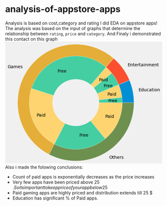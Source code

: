 # analysis-of-appstore-apps
Analysis is based on cost,category and rating
I did EDA on appstore apps!  
The analysis was based on the input of graphs that determine the relationship between `rating`, `price` and `category`. And Finaly i demonstrated  this contact on this graph  
![app](app.png)  
Also i made the folowing conclusions:
* Count of paid apps is exponentially decreases as the price increases
* Very few apps have been priced above 25 $. So its important to keep price of your app below 25$  
* Paid gaming apps are highly priced and distribution extends till 25 $  
* Education has significant % of Paid apps.  
